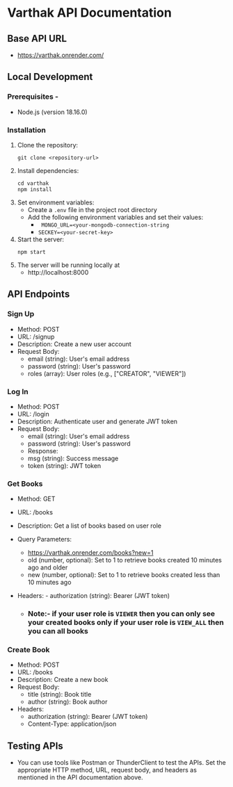# Varthak API Documentation 
## Base API URL 
- https://varthak.onrender.com/
## Local Development 
### Prerequisites - 
- Node.js (version 18.16.0)
### Installation 
1. Clone the repository:
    ``` 
    git clone <repository-url>
    ```
2. Install dependencies:
    ```
    cd varthak
    npm install
    ```
3. Set environment variables:
    - Create a `.env` file in the project root directory
    - Add the following environment variables and set their values:
        - ``` MONGO_URL=<your-mongodb-connection-string``` 
        - ```SECKEY=<your-secret-key> ```
4. Start the server:
    ```
    npm start
    ```
5. The server will be running locally at
    - http://localhost:8000
## API Endpoints
### Sign Up
- Method: POST
- URL: /signup
- Description: Create a new user account
- Request Body:
    - email (string): User's email address
    - password (string): User's password
    - roles (array): User roles (e.g., ["CREATOR", "VIEWER"])
### Log In
- Method: POST
- URL: /login
- Description: Authenticate user and generate JWT token
- Request Body:
    - email (string): User's email address
    - password (string): User's password
    - Response:
    - msg (string): Success message
    - token (string): JWT token
### Get Books
- Method: GET
- URL: /books
- Description: Get a list of books based on user role
- Query Parameters:
    - https://varthak.onrender.com/books?new=1
    - old (number, optional): Set to 1 to retrieve books created 10 minutes ago and older
    - new (number, optional): Set to 1 to retrieve books created less than 10 minutes ago
- Headers: - authorization (string): Bearer (JWT token)

    - ### Note:- if your user role is  `VIEWER` then you can only see your created books only if your user role is  `VIEW_ALL` then you can all books 

### Create Book
- Method: POST
- URL: /books
- Description: Create a new book
- Request Body:
    - title (string): Book title
    - author (string): Book author
- Headers:
    - authorization (string): Bearer (JWT token)
    - Content-Type: application/json
## Testing APIs
- You can use tools like Postman or ThunderClient to test the APIs. Set the appropriate HTTP method, URL, request body, and headers as mentioned in the API documentation above. 
